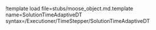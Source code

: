 !template load file=stubs/moose_object.md.template name=SolutionTimeAdaptiveDT syntax=/Executioner/TimeStepper/SolutionTimeAdaptiveDT